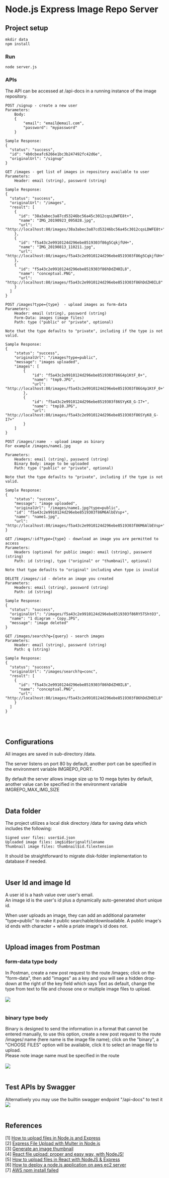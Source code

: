 # Node.js Express Image Repo Server

## Project setup
```
mkdir data
npm install
```

### Run
```
node server.js
```

### APIs
The API can be accessed at /api-docs in a running instance of the image repository.
```
POST /signup - create a new user
Parameters:
    Body:
    {
        "email": "email@email.com",
        "password": "mypassword"
    }

Sample Response:
{
  "status": "success",
  "id": "4b0cbeafc6266e1bc3b247492fc42d6e",
  "originalUrl": "/signup"
}
```
```
GET /images - get list of images in repository available to user
Parameters:
    Header: email (string), password (string)

Sample Response:
{
  "status": "success",
  "originalUrl": "/images",
  "result": [
    {
      "id": "38a3abec3a87cd53246bc56a45c3012cqsLDWFE8t+",
      "name": "IMG_20190923_095828.jpg",
      "url": "http://localhost:80/images/38a3abec3a87cd53246bc56a45c3012cqsLDWFE8t+"
    },
    {
      "id": "f5a43c2e9910124d296ebe8519303f86g5CqkjfUH+",
      "name": "IMG_20190813_110211.jpg",
      "url": "http://localhost:80/images/f5a43c2e9910124d296ebe8519303f86g5CqkjfUH+"
    },
    {
      "id": "f5a43c2e9910124d296ebe8519303f86hDdZH0IL8",
      "name": "conceptual.PNG",
      "url": "http://localhost:80/images/f5a43c2e9910124d296ebe8519303f86hDdZH0IL8"
    }
  ]
}
```
```
POST /images?type={type}  - upload images as form-data
Parameters:
    Header: email (string), password (string)
    Form-Data: images (image files)
    Path: type ("public" or "private", optional)

Note that the type defaults to "private", including if the type is not valid.

Sample Response:
{
    "status": "success",
    "originalUrl": "/images?type=public",
    "message": "images uploaded",
    "images": [
        {
            "id": "f5a43c2e9910124d296ebe8519303f86G4p1KtF_0+",
            "name": "tmp9.JPG",
            "url": "http://localhost:80/images/f5a43c2e9910124d296ebe8519303f86G4p1KtF_0+"
        },
        {
            "id": "f5a43c2e9910124d296ebe8519303f86SYyK8_G-I7+",
            "name": "tmp10.JPG",
            "url": "http://localhost:80/images/f5a43c2e9910124d296ebe8519303f86SYyK8_G-I7+"
        }
    ]
}

POST /images/:name  - upload image as binary
For example /images/name1.jpg

Parameters:
    Headers: email (string), password (string)
    Binary Body: image to be uploaded
    Path: type ("public" or "private", optional)

Note that the type defaults to "private", including if the type is not valid.

Sample Response:
{
    "status": "success",
    "message": "image uploaded",
    "originalUrl": "/images/name1.jpg?type=public",
    "id": "f5a43c2e9910124d296ebe8519303f86M6AlbEVsp+",
    "name": "name1.jpg",
    "url": "http://localhost:80/images/f5a43c2e9910124d296ebe8519303f86M6AlbEVsp+"
}

```
```
GET /images/:id?type={type} - download an image you are permitted to access
Parameters:
    Headers (optional for public image): email (string), password (string)
    Path: id (string), type ("original" or "thumbnail", optional)

Note that type defaults to "original" including when type is invalid
```
```
DELETE /images/:id - delete an image you created
Parameters:
    Headers: email (string), password (string)
    Path: id (string)

Sample Response:
{
  "status": "success",
  "originalUrl": "/images/f5a43c2e9910124d296ebe8519303f86RY5TShtO3",
  "name": "1 diagram - Copy.JPG",
  "message": "image deleted"
}
```
```
GET /images/search?q={query} - search images
Parameters:
    Header: email (string), password (string)
    Path: q (string)

Sample Response:
{
  "status": "success",
  "originalUrl": "/images/search?q=conc",
  "result": [
    {
      "id": "f5a43c2e9910124d296ebe8519303f86hDdZH0IL8",
      "name": "conceptual.PNG",
      "url": "http://localhost:80/images/f5a43c2e9910124d296ebe8519303f86hDdZH0IL8"
    }
  ]
}
```
<br><br>

## Configurations
All images are saved in sub-directory /data.<br>

The server listens on port 80 by default, another port can be specified in the environment variable IMGREPO_PORT. <br>

By default the server allows image size up to 10 mega bytes by default, another value can be specified in the environment variable IMGREPO_MAX_IMG_SIZE
<br><br>

## Data folder
The project utilizes a local disk directory /data for saving data which includes the following:<br>
```
Signed user files: user$id.json
Uploaded image files: img$id$orignalfilename
Thumbnail image files: thumbnail$id.filextension
```
It should be straightforward to migrate disk-folder implementation to database if needed.<br><br>

## User Id and image Id
A user id is a hash value over user's email.<br>
An image id is the user's id plus a dynamically auto-generated short unique id.<br>

When user uploads an image, they can add an additional parameter "type=public" to make it public searchable/downloadable. A public image's id ends with character + while a priate image's id does not.<br><br>

##  Upload images from Postman
### form-data type body
In Postman, create a new post request to the route /images; click on the "form-data", then add "images" as a key and you will see a hidden drop-down at the right of the key field which says Text as default,  change the type from text to file and choose one or multiple image files to upload.<br>
<br><img src="public/form-data.png" /><br><br>
### binary type body
Binary is designed to send the information in a format that cannot be entered manually, to use this option, create a new post request to the route /images/:name (here name is the image file name);  click on the "binary", a "CHOOSE FILES" option will be available, click it to select an image file to upload.<br>
Please note image name must be specified in the route<br>
<br><img src="public/binary-data.png" /><br><br>

## Test APIs by Swagger
Alternatively you may use the builtin swagger endpoint "/api-docs" to test it
<br><img src="public/imgrepo-swagger.png" /><br><br>


## References
[1] [How to upload files in Node.js and Express](https://attacomsian.com/blog/uploading-files-nodejs-express)<br>
[2] [Express File Upload with Multer in Node.js](https://attacomsian.com/blog/express-file-upload-multer)<br>
[3] [Generate an image thumbnail](https://github.com/onildoaguiar/image-thumbnail)<br>
[4] [React file upload: proper and easy way, with NodeJS!](https://programmingwithmosh.com/javascript/react-file-upload-proper-server-side-nodejs-easy/) <br>
[5] [How to upload files in React with NodeJS & Express](https://reactgo.com/react-file-upload/)<br>
[6] [How to deploy a node.js application on aws ec2 server](https://ourcodeworld.com/articles/read/977/how-to-deploy-a-node-js-application-on-aws-ec2-server)<br>
[7] [AWS npm install failed](https://stackoverflow.com/questions/54096891/npm-install-fails-on-ubuntu-18-04-with-error-failed-at-the-bcrypt3-0-3-insta)